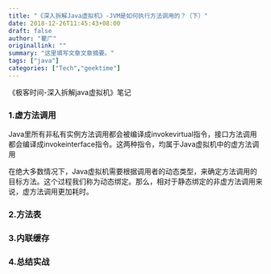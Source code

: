 ```yaml
---
title: "《深入拆解Java虚拟机》-JVM是如何执行方法调用的？（下）"
date: 2018-12-26T11:45:43+08:00
draft: false
author: "瞿广"
originallink: ""
summary: "这里填写文章文章摘要。"
tags: ["java"]
categories: ["Tech","geektime"]
---
```

《极客时间-深入拆解java虚拟机》笔记

<!--more-->

### 1.虚方法调用
Java里所有非私有实例方法调用都会被编译成invokevirtual指令，接口方法调用都会编译成invokeinterface指令。这两种指令，均属于Java虚拟机中的虚方法调用

在绝大多数情况下，Java虚拟机需要根据调用者的动态类型，来确定方法调用的目标方法。这个过程我们称为动态绑定。那么，相对于静态绑定的非虚方法调用来说，虚方法调用更加耗时。
### 2.方法表
### 3.内联缓存
### 4.总结实战
